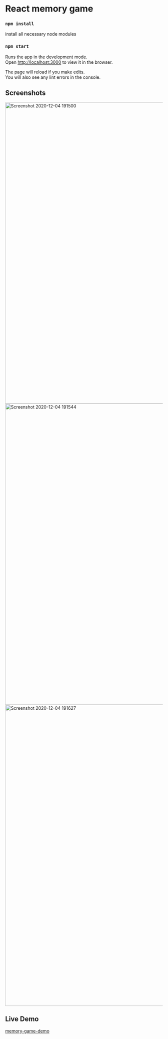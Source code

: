 # React memory game

### `npm install` <br/> 

install all necessary node modules

### `npm start`

Runs the app in the development mode.<br />
Open [http://localhost:3000](http://localhost:3000) to view it in the browser.

The page will reload if you make edits.<br />
You will also see any lint errors in the console.

## Screenshots

<img width="960" alt="Screenshot 2020-12-04 191500" src="https://user-images.githubusercontent.com/72983747/101182103-19f5c280-3667-11eb-92f7-d0dd744a8fe7.png">
<img width="960" alt="Screenshot 2020-12-04 191544" src="https://user-images.githubusercontent.com/72983747/101182105-1a8e5900-3667-11eb-9da8-0e44ab8767d9.png">
<img width="960" alt="Screenshot 2020-12-04 191627" src="https://user-images.githubusercontent.com/72983747/101182084-15c9a500-3667-11eb-9292-880228424f26.png">

## Live Demo

[memory-game-demo](https://anarsafar.github.io/memory-game/)
